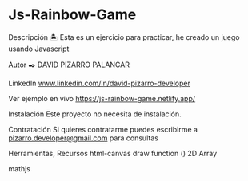 # Js-Rainbow-Game

Descripción 🏝
Esta es un ejercicio para practicar, he creado un juego usando Javascript

Autor ✒️
DAVID PIZARRO PALANCAR

LinkedIn
www.linkedin.com/in/david-pizarro-developer

Ver ejemplo en vivo
https://js-rainbow-game.netlify.app/

Instalación
Este proyecto no necesita de instalación.

Contratación
Si quieres contratarme puedes escribirme a pizarro.developer@gmail.com para consultas

Herramientas, Recursos
html-canvas
draw function ()
2D Array

mathjs
